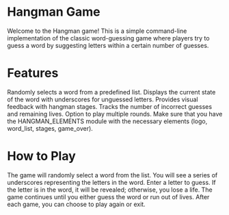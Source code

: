 # Hangman Game
Welcome to the Hangman game! This is a simple command-line implementation of the classic word-guessing game where players try to guess a word by suggesting letters within a certain number of guesses. 
# Features
Randomly selects a word from a predefined list.
Displays the current state of the word with underscores for unguessed letters.
Provides visual feedback with hangman stages.
Tracks the number of incorrect guesses and remaining lives.
Option to play multiple rounds.
Make sure that you have the HANGMAN_ELEMENTS module with the necessary elements (logo, word_list, stages, game_over).
# How to Play
The game will randomly select a word from the list.
You will see a series of underscores representing the letters in the word.
Enter a letter to guess. If the letter is in the word, it will be revealed; otherwise, you lose a life.
The game continues until you either guess the word or run out of lives.
After each game, you can choose to play again or exit.
